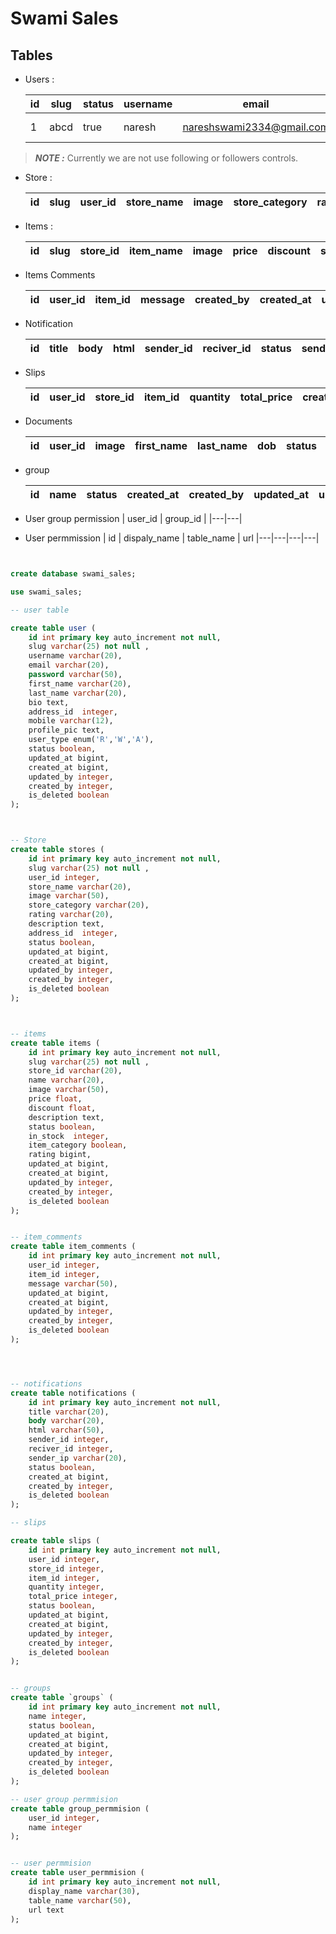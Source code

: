 

# **Swami Sales**


## Tables




* Users :

    | id | slug | status |username | email | password | first_name | last_name | bio | address_id | mobile | profile_pic | user_type | address_id | created_at |  updated_at | created_by | updated_by | is_deleted |
    |---|---|---|---|---|---|---|---|---|---|---|---|---|---|---|---|---|---|---|
    |1|abcd|true|naresh|nareshswami2334@gmail.com|123456|naresh|swami|hello jio|19145808226|hello.png|A|1||---|---|---|---|
 

> **_NOTE :_**  Currently we are not use following or followers controls.

    
* Store :

    | id | slug | user_id |store_name | image| store_category | rating | description | address_id | status | created_at | updated_at | created_by | updated_by | is_deleted |
    |---|---|---|---|---|---|---|---|---|---|---|---|---|---|---|

  
* Items : 

    | id | slug | store_id |item_name | image| price |discount| status| in_stock |item_category | rating | description | created_at | updated_at | created_by | updated_by | is_deleted |
    |---|---|---|---|---|---|---|---|---|---|---|---|---|---|---|---|---|



* Items Comments

    | id | user_id | item_id | message | created_by |  created_at |  updated_at  | updated_by | is_deleted |
    |---|---|---|---|---|---|---|---|---|



* Notification

    | id  | title | body | html | sender_id |reciver_id| status | sender_ip | created_at | created_by |is_deleted |
    |---|---|---|---|---|---|---|---|---|---|---|
    



* Slips

    | id | user_id | store_id | item_id | quantity | total_price | created_at | created_by | is_deleted |
    |---|---|---|---|---|---|---|---|---|
    
    
* Documents

    | id | user_id | image | first_name | last_name | dob | status | created_at | created_by |  updated_at  | updated_by | is_deleted |
    |---|---|---|---|---|---|---|---|---|---|---|---|
    
* group
    
    | id | name | status | created_at | created_by | updated_at  | updated_by | is_deleted |
    |---|---|---|---|---|---|---|---|


* User group permission
    | user_id | group_id |
    |---|---|


*  User permmission
    | id | dispaly_name | table_name | url 
    |---|---|---|---|

    



```Sql


create database swami_sales;

use swami_sales;

-- user table 

create table user (
	id int primary key auto_increment not null,
	slug varchar(25) not null ,
	username varchar(20),
	email varchar(20),
	password varchar(50),
	first_name varchar(20),
	last_name varchar(20),
	bio text,
	address_id  integer,
	mobile varchar(12),
	profile_pic text,
	user_type enum('R','W','A'),
    status boolean,
	updated_at bigint,
	created_at bigint,
	updated_by integer,
	created_by integer,
	is_deleted boolean
);



-- Store
create table stores (
	id int primary key auto_increment not null,
	slug varchar(25) not null ,
	user_id integer,
	store_name varchar(20),
	image varchar(50),
	store_category varchar(20),
	rating varchar(20),
	description text,
	address_id  integer,
	status boolean,
	updated_at bigint,
	created_at bigint,
	updated_by integer,
	created_by integer,
	is_deleted boolean
);



-- items
create table items (
	id int primary key auto_increment not null,
	slug varchar(25) not null ,
	store_id varchar(20),
	name varchar(20),
	image varchar(50),
	price float,
	discount float,
	description text,
    status boolean,
	in_stock  integer,
	item_category boolean,
	rating bigint,
    updated_at bigint,
	created_at bigint,
	updated_by integer,
	created_by integer,
	is_deleted boolean
);


-- item_comments
create table item_comments (
	id int primary key auto_increment not null,
	user_id integer,
	item_id integer,
	message varchar(50),
    updated_at bigint,
	created_at bigint,
	updated_by integer,
	created_by integer,
	is_deleted boolean
);




-- notifications
create table notifications (
	id int primary key auto_increment not null,
	title varchar(20),
	body varchar(20),
	html varchar(50),
    sender_id integer,
	reciver_id integer,
    sender_ip varchar(20),
	status boolean,
	created_at bigint,
	created_by integer,
	is_deleted boolean
);

-- slips

create table slips (
	id int primary key auto_increment not null,
	user_id integer,
	store_id integer,
	item_id integer,
	quantity integer,
    total_price integer,
	status boolean,
    updated_at bigint,
	created_at bigint,
	updated_by integer,
	created_by integer,
	is_deleted boolean
);


-- groups
create table `groups` (
	id int primary key auto_increment not null,
	name integer,
	status boolean,
    updated_at bigint,
	created_at bigint,
	updated_by integer,
	created_by integer,
	is_deleted boolean
);

-- user group permmision
create table group_permmision (
	user_id integer,
	name integer
);


-- user permmision
create table user_permmision (
	id int primary key auto_increment not null,
	display_name varchar(30),
    table_name varchar(50),
    url text
);

```